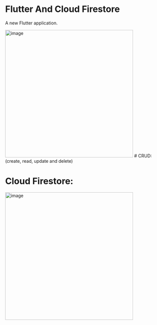 # Flutter And Cloud Firestore
A new Flutter application.

<img width="410" alt="image" src="![add1](https://user-images.githubusercontent.com/75604506/175465232-b94f93db-b86f-4dbd-8e3e-e80bb4026295.png)">
# CRUD: 
(create, read, update and delete) 


# Cloud Firestore:
<img width="410" alt="image" src="https://user-images.githubusercontent.com/75604506/169721702-df5b594a-fc10-4bb4-ba3b-ac8f6ec37ed2.png">
